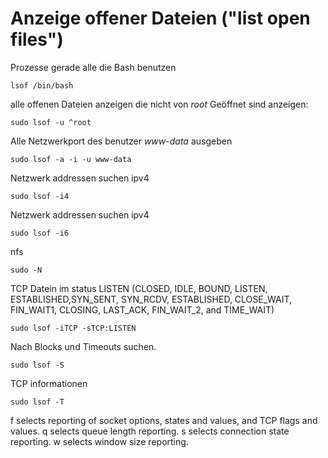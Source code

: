 # Anzeige offener Dateien ("list open files")

Prozesse gerade alle die Bash benutzen

`lsof /bin/bash`

alle offenen Dateien anzeigen die nicht von _root_ Geöffnet sind anzeigen:

`sudo lsof -u ^root`

Alle Netzwerkport des benutzer _www-data_ ausgeben

`sudo lsof -a -i -u www-data`

Netzwerk addressen suchen ipv4

`sudo lsof -i4 `

Netzwerk addressen suchen ipv4

`sudo lsof -i6 `

nfs

`sudo -N `

TCP Datein im status LISTEN (CLOSED, IDLE, BOUND, LISTEN, ESTABLISHED,SYN_SENT, SYN_RCDV, ESTABLISHED, CLOSE_WAIT, FIN_WAIT1, CLOSING, LAST_ACK, FIN_WAIT_2, and TIME_WAIT)

`sudo lsof -iTCP -sTCP:LISTEN`

Nach Blocks und Timeouts suchen.

`sudo lsof -S `

TCP informationen

`sudo lsof -T `

f    selects reporting of socket options,
    states and values, and TCP flags and
    values.
q    selects queue length reporting.
s    selects connection state reporting.
w    selects window size reporting.

